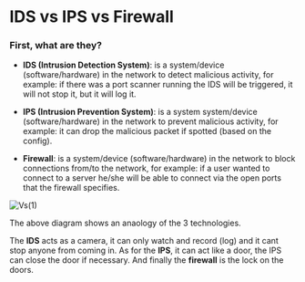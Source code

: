 # IDS vs IPS vs Firewall

### First, what are they?  
* **IDS (Intrusion Detection System)**: is a system/device (software/hardware) in the network to detect malicious activity, for example: if there was a port scanner running the IDS will be triggered, it will not stop it, but it will log it.

* **IPS (Intrusion Prevention System)**: is a system system/device (software/hardware) in the network to prevent malicious activity, for example: it can drop the malicious packet if spotted (based on the config). 

* **Firewall**: is a system/device (software/hardware)  in the network to block connections from/to the network, for example: if a user wanted to connect to a server he/she will be able to connect via the open ports that the firewall specifies. 

![Vs(1)](https://user-images.githubusercontent.com/69141453/116835365-f92e8c00-ab76-11eb-8bb8-ad8b6e2b939f.png)

The above diagram shows an anaology of the 3 technologies.

The **IDS** acts as a camera, it can only watch and record (log) and it cant stop anyone from coming in.
As for the **IPS**, it can act like a door, the IPS can close the door if necessary.
And finally the **firewall** is the lock on the doors.
